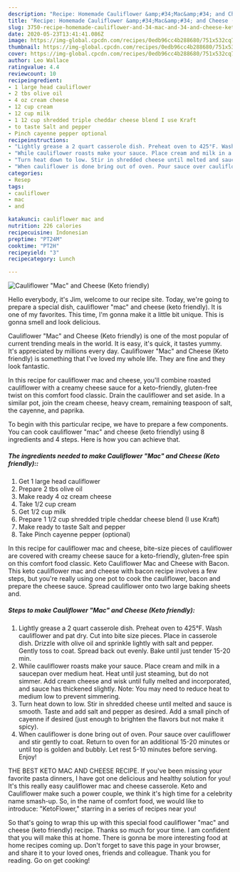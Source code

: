 ```yaml
---
description: "Recipe: Homemade Cauliflower &amp;#34;Mac&amp;#34; and Cheese (Keto friendly)"
title: "Recipe: Homemade Cauliflower &amp;#34;Mac&amp;#34; and Cheese (Keto friendly)"
slug: 3750-recipe-homemade-cauliflower-and-34-mac-and-34-and-cheese-keto-friendly
date: 2020-05-23T13:41:41.086Z
image: https://img-global.cpcdn.com/recipes/0edb96cc4b288680/751x532cq70/cauliflower-mac-and-cheese-keto-friendly-recipe-main-photo.jpg
thumbnail: https://img-global.cpcdn.com/recipes/0edb96cc4b288680/751x532cq70/cauliflower-mac-and-cheese-keto-friendly-recipe-main-photo.jpg
cover: https://img-global.cpcdn.com/recipes/0edb96cc4b288680/751x532cq70/cauliflower-mac-and-cheese-keto-friendly-recipe-main-photo.jpg
author: Leo Wallace
ratingvalue: 4.4
reviewcount: 10
recipeingredient:
- 1 large head cauliflower
- 2 tbs olive oil
- 4 oz cream cheese
- 12 cup cream
- 12 cup milk
- 1 12 cup shredded triple cheddar cheese blend I use Kraft
- to taste Salt and pepper
- Pinch cayenne pepper optional
recipeinstructions:
- "Lightly grease a 2 quart casserole dish. Preheat oven to 425°F. Wash cauliflower and pat dry. Cut into bite size pieces. Place in casserole dish. Drizzle with olive oil and sprinkle lightly with salt and pepper. Gently toss to coat. Spread back out evenly. Bake until just tender 15-20 min."
- "While cauliflower roasts make your sauce. Place cream and milk in a saucepan over medium heat. Heat until just steaming, but do not simmer. Add cream cheese and wisk until fully melted and incorporated, and sauce has thickened slightly. Note: You may need to reduce heat to medium low to prevent simmering."
- "Turn heat down to low. Stir in shredded cheese until melted and sauce is smooth. Taste and add salt and pepper as desired. Add a small pinch of cayenne if desired (just enough to brighten the flavors but not make it spicy)."
- "When cauliflower is done bring out of oven. Pour sauce over cauliflower and stir gently to coat. Return to oven for an additional 15-20 minutes or until top is golden and bubbly. Let rest 5-10 minutes before serving. Enjoy!"
categories:
- Resep
tags:
- cauliflower
- mac
- and

katakunci: cauliflower mac and
nutrition: 226 calories
recipecuisine: Indonesian
preptime: "PT24M"
cooktime: "PT2H"
recipeyield: "3"
recipecategory: Lunch

---
```



![Cauliflower &#34;Mac&#34; and Cheese (Keto friendly)](https://img-global.cpcdn.com/recipes/0edb96cc4b288680/751x532cq70/cauliflower-mac-and-cheese-keto-friendly-recipe-main-photo.jpg)

Hello everybody, it's Jim, welcome to our recipe site. Today, we're going to prepare a special dish, cauliflower &#34;mac&#34; and cheese (keto friendly). It is one of my favorites. This time, I'm gonna make it a little bit unique. This is gonna smell and look delicious.

Cauliflower &#34;Mac&#34; and Cheese (Keto friendly) is one of the most popular of current trending meals in the world. It is easy, it's quick, it tastes yummy. It's appreciated by millions every day. Cauliflower &#34;Mac&#34; and Cheese (Keto friendly) is something that I've loved my whole life. They are fine and they look fantastic.

In this recipe for cauliflower mac and cheese, you&#39;ll combine roasted cauliflower with a creamy cheese sauce for a keto-friendly, gluten-free twist on this comfort food classic. Drain the cauliflower and set aside. In a similar pot, join the cream cheese, heavy cream, remaining teaspoon of salt, the cayenne, and paprika.


To begin with this particular recipe, we have to prepare a few components. You can cook cauliflower &#34;mac&#34; and cheese (keto friendly) using 8 ingredients and 4 steps. Here is how you can achieve that.

##### The ingredients needed to make Cauliflower &#34;Mac&#34; and Cheese (Keto friendly)::

1. Get 1 large head cauliflower
1. Prepare 2 tbs olive oil
1. Make ready 4 oz cream cheese
1. Take 1/2 cup cream
1. Get 1/2 cup milk
1. Prepare 1 1/2 cup shredded triple cheddar cheese blend (I use Kraft)
1. Make ready to taste Salt and pepper
1. Take Pinch cayenne pepper (optional)


In this recipe for cauliflower mac and cheese, bite-size pieces of cauliflower are covered with creamy cheese sauce for a keto-friendly, gluten-free spin on this comfort food classic. Keto Cauliflower Mac and Cheese with Bacon. This keto cauliflower mac and cheese with bacon recipe involves a few steps, but you&#39;re really using one pot to cook the cauliflower, bacon and prepare the cheese sauce. Spread cauliflower onto two large baking sheets and. 

##### Steps to make Cauliflower &#34;Mac&#34; and Cheese (Keto friendly):

1. Lightly grease a 2 quart casserole dish. Preheat oven to 425°F. Wash cauliflower and pat dry. Cut into bite size pieces. Place in casserole dish. Drizzle with olive oil and sprinkle lightly with salt and pepper. Gently toss to coat. Spread back out evenly. Bake until just tender 15-20 min.
1. While cauliflower roasts make your sauce. Place cream and milk in a saucepan over medium heat. Heat until just steaming, but do not simmer. Add cream cheese and wisk until fully melted and incorporated, and sauce has thickened slightly. Note: You may need to reduce heat to medium low to prevent simmering.
1. Turn heat down to low. Stir in shredded cheese until melted and sauce is smooth. Taste and add salt and pepper as desired. Add a small pinch of cayenne if desired (just enough to brighten the flavors but not make it spicy).
1. When cauliflower is done bring out of oven. Pour sauce over cauliflower and stir gently to coat. Return to oven for an additional 15-20 minutes or until top is golden and bubbly. Let rest 5-10 minutes before serving. Enjoy!


THE BEST KETO MAC AND CHEESE RECIPE. If you&#39;ve been missing your favorite pasta dinners, I have got one delicious and healthy solution for you! It&#39;s this really easy cauliflower mac and cheese casserole. Keto and Cauliflower make such a power couple, we think it&#39;s high time for a celebrity name smash-up. So, in the name of comfort food, we would like to introduce: &#34;KetoFlower,&#34; starring in a series of recipes near you! 

So that's going to wrap this up with this special food cauliflower &#34;mac&#34; and cheese (keto friendly) recipe. Thanks so much for your time. I am confident that you will make this at home. There is gonna be more interesting food at home recipes coming up. Don't forget to save this page in your browser, and share it to your loved ones, friends and colleague. Thank you for reading. Go on get cooking!
